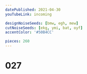 ```yaml
---
datePublished: 2021-04-30
youTubeLink: incoming

designNoiseSeeds: [bmw, egh, mew]
cutNoiseSeeds: [ekg, ymi, bat, oyf]
accentColor: '#50B4CC'

pieces: 260
---
```


# 027
